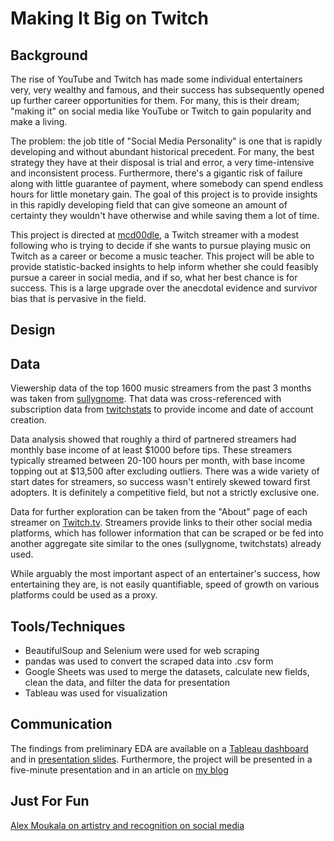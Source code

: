 # Making It Big on Twitch
## Background
The rise of YouTube and Twitch has made some individual entertainers very, very wealthy and famous, and their success has subsequently opened up further career opportunities for them. For many, this is their dream; "making it" on social media like YouTube or Twitch to gain popularity and make a living.

The problem: the job title of "Social Media Personality" is one that is rapidly developing and without abundant historical precedent. For many, the best strategy they have at their disposal is trial and error, a very time-intensive and inconsistent process. Furthermore, there's a gigantic risk of failure along with little guarantee of payment, where somebody can spend endless hours for little monetary gain. The goal of this project is to provide insights in this rapidly developing field that can give someone an amount of certainty they wouldn't have otherwise and while saving them a lot of time.

This project is directed at [mcd00dle](https://www.twitch.tv/mcd00dle), a Twitch streamer with a modest following who is trying to decide if she wants to pursue playing music on Twitch as a career or become a music teacher. This project will be able to provide statistic-backed insights to help inform whether she could feasibly pursue a career in social media, and if so, what her best chance is for success. This is a large upgrade over the anecdotal evidence and survivor bias that is pervasive in the field.
## Design

## Data
Viewership data of the top 1600 music streamers from the past 3 months was taken from [sullygnome](https://sullygnome.com/). That data was cross-referenced with subscription data from [twitchstats](https://twitchstats.net/) to provide income and date of account creation.

Data analysis showed that roughly a third of partnered streamers had monthly base income of at least $1000 before tips. These streamers typically streamed between 20-100 hours per month, with base income topping out at $13,500 after excluding outliers. There was a wide variety of start dates for streamers, so success wasn't entirely skewed toward first adopters. It is definitely a competitive field, but not a strictly exclusive one.

Data for further exploration can be taken from the "About" page of each streamer on [Twitch.tv](https://www.twitch.tv). Streamers provide links to their other social media platforms, which has follower information that can be scraped or be fed into another aggregate site similar to the ones (sullygnome, twitchstats) already used.

While arguably the most important aspect of an entertainer's success, how entertaining they are, is not easily quantifiable, speed of growth on various platforms could be used as a proxy. 
## Tools/Techniques
* BeautifulSoup and Selenium were used for web scraping
* pandas was used to convert the scraped data into .csv form
* Google Sheets was used to merge the datasets, calculate new fields, clean the data, and filter the data for presentation
* Tableau was used for visualization
## Communication
The findings from preliminary EDA are available on a [Tableau dashboard](https://public.tableau.com/app/profile/dayv.doberne/viz/TwitchMusicbyStreamerFinal/Dashboard1?publish=yes) and in [presentation slides](/Making%20It%20Big%20on%20Twitch.pdf). Furthermore, the project will be presented in a five-minute presentation and in an article on [my blog](https://ddoberne.wordpress.com/)
## Just For Fun
[Alex Moukala on artistry and recognition on social media](https://twitter.com/alex_moukala/status/1488152170721681408?s=20&t=0YW9O0fEJYABXqkL5OtFgw)
